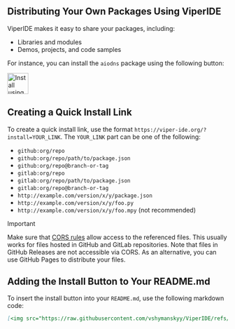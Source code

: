 
## Distributing Your Own Packages Using ViperIDE

ViperIDE makes it easy to share your packages, including:

- Libraries and modules
- Demos, projects, and code samples

For instance, you can install the `aiodns` package using the following button:

[<img src="https://raw.githubusercontent.com/vshymanskyy/ViperIDE/refs/heads/main/assets/btn_install.png" alt="Install using ViperIDE" height="48"/>](https://viper-ide.org/?install=github:vshymanskyy/aiodns)

## Creating a Quick Install Link

To create a quick install link, use the format `https://viper-ide.org/?install=YOUR_LINK`. The `YOUR_LINK` part can be one of the following:

- `github:org/repo`
- `github:org/repo/path/to/package.json`
- `github:org/repo@branch-or-tag`
- `gitlab:org/repo`
- `gitlab:org/repo/path/to/package.json`
- `gitlab:org/repo@branch-or-tag`
- `http://example.com/version/x/y/package.json`
- `http://example.com/version/x/y/foo.py`
- `http://example.com/version/x/y/foo.mpy` (not recommended)

> [!IMPORTANT]
> Make sure that [CORS rules](https://developer.mozilla.org/en-US/docs/Web/HTTP/CORS) allow access to the referenced files.
> This usually works for files hosted in GitHub and GitLab repositories.
> Note that files in GitHub Releases are not accessible via CORS. As an alternative, you can use GitHub Pages to distribute your files.

## Adding the Install Button to Your README.md

To insert the install button into your `README.md`, use the following markdown code:

```md
[<img src="https://raw.githubusercontent.com/vshymanskyy/ViperIDE/refs/heads/main/assets/btn_install.png" alt="Install using ViperIDE" height="48"/>](https://viper-ide.org/?install=YOUR_LINK)
```

